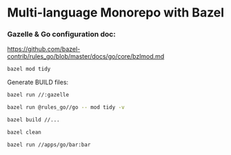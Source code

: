 # Multi-language Monorepo with Bazel

### Gazelle & Go configuration doc:
https://github.com/bazel-contrib/rules_go/blob/master/docs/go/core/bzlmod.md

```bash
bazel mod tidy
```

Generate BUILD files:
```bash
bazel run //:gazelle  
```

````bash
bazel run @rules_go//go -- mod tidy -v
````

```bash
bazel build //... 
```

```bash
bazel clean
```

```bash
bazel run //apps/go/bar:bar
```